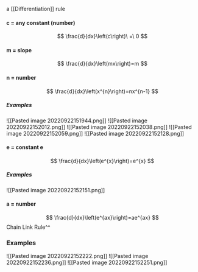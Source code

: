 a [[Differentiation]] rule

#### c = any constant (number)
$$
\frac{d}{dx}\left(c\right)\ =\ 0
$$

#### m = slope
$$
\frac{d}{dx}\left(mx\right)=m
$$

#### n = number
$$
\frac{d}{dx}\left(x^{n}\right)=nx^{n-1}
$$
##### Examples
![[Pasted image 20220922151944.png]]
![[Pasted image 20220922152012.png]]
![[Pasted image 20220922152038.png]]
![[Pasted image 20220922152059.png]]
![[Pasted image 20220922152128.png]]


#### e = constant e
$$
\frac{d}{dx}\left(e^{x}\right)=e^{x}
$$
##### Examples
![[Pasted image 20220922152151.png]]

#### a = number 
$$
\frac{d}{dx}\left(e^{ax}\right)=ae^{ax}
$$
Chain Link Rule^^


### Examples
![[Pasted image 20220922152222.png]]
![[Pasted image 20220922152236.png]]
![[Pasted image 20220922152251.png]]
